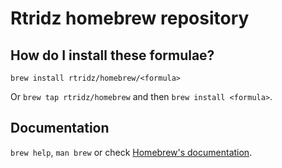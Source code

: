 # Rtridz homebrew repository

## How do I install these formulae?

`brew install rtridz/homebrew/<formula>`

Or `brew tap rtridz/homebrew` and then `brew install <formula>`.

## Documentation

`brew help`, `man brew` or check [Homebrew's documentation](https://docs.brew.sh).

